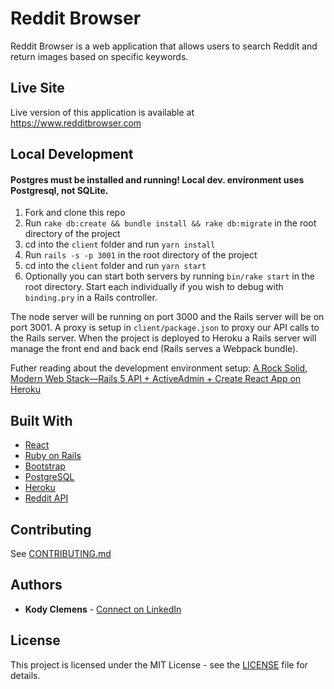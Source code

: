# Reddit Browser

Reddit Browser is a web application that allows users to search Reddit and return images based on specific keywords.

## Live Site

Live version of this application is available at https://www.redditbrowser.com

## Local Development

#### Postgres must be installed and running! Local dev. environment uses Postgresql, not SQLite.

1. Fork and clone this repo
2. Run `rake db:create && bundle install && rake db:migrate` in the root directory of the project
3. cd into the `client` folder and run `yarn install`
3. Run `rails -s -p 3001` in the root directory of the project
4. cd into the `client` folder and run `yarn start`
5. Optionally you can start both servers by running `bin/rake start` in the root directory. Start each individually if you wish to debug with `binding.pry` in a Rails controller.

The node server will be running on port 3000 and the Rails server will be on port 3001. A proxy is setup in `client/package.json` to proxy our API calls to the Rails server. When the project is deployed to Heroku a Rails server will manage the front end and back end (Rails serves a Webpack bundle).

Futher reading about the development environment setup: [A Rock Solid, Modern Web Stack—Rails 5 API + ActiveAdmin + Create React App on Heroku](https://blog.heroku.com/a-rock-solid-modern-web-stack)

## Built With

* [React](https://reactjs.org/)
* [Ruby on Rails](https://rubyonrails.org/)
* [Bootstrap](https://getbootstrap.com/)
* [PostgreSQL](https://www.postgresql.org/)
* [Heroku](https://heroku.com/)
* [Reddit API](https://www.reddit.com/dev/api)

## Contributing

See [CONTRIBUTING.md](CONTRIBUTING.md)

## Authors

* **Kody Clemens** - [Connect on LinkedIn](https://www.linkedin.com/in/kody-clemens/)

## License

This project is licensed under the MIT License - see the [LICENSE](LICENSE) file for details.
